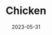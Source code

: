 ---
title: 'Chicken'
date: '2023-05-31' 
metatag: '' 
inventory: '10' 
draft: false 
# meta description 
shortDescripton: ''
description: 'Meat'
longdescription: ''
tags: ''
brand: ''
subCategory: ''
unit: 'Unit'
sellCount: '0'
featured: False
# product Price
price: '400.0'
# Product Short Description
productID: '35F136E8-1BFF-ED11-996D-005056B3A416'
type: 'products'
category: 'Meat' 
thumnailproduct: 'https://eraconnect.blob.core.windows.net/product-images/basics/184adb43-5746-4b1b-8410-79972a6a2264.webp' 
images:
  - image: 'https://eraconnect.blob.core.windows.net/product-images/basics/184adb43-5746-4b1b-8410-79972a6a2264.webp'  
Variants:
---